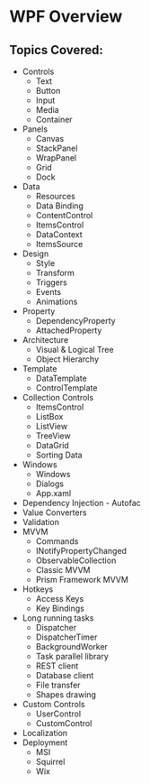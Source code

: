 # WPF Overview
## Topics Covered:
* Controls
  * Text
  * Button
  * Input
  * Media
  * Container
* Panels
  * Canvas
  * StackPanel
  * WrapPanel
  * Grid
  * Dock
* Data
  * Resources
  * Data Binding
  * ContentControl
  * ItemsControl
  * DataContext
  * ItemsSource
* Design
  * Style
  * Transform
  * Triggers
  * Events
  * Animations
* Property
  * DependencyProperty
  * AttachedProperty
* Architecture
  * Visual & Logical Tree
  * Object Hierarchy
* Template
  * DataTemplate
  * ControlTemplate
* Collection Controls
  * ItemsControl
  * ListBox
  * ListView
  * TreeView
  * DataGrid
  * Sorting Data
* Windows
  * Windows
  * Dialogs
  * App.xaml
* Dependency Injection - Autofac
* Value Converters
* Validation
* MVVM
  * Commands
  * INotifyPropertyChanged
  * ObservableCollection
  * Classic MVVM
  * Prism Framework MVVM
* Hotkeys
  * Access Keys
  * Key Bindings
* Long running tasks
  * Dispatcher
  * DispatcherTimer
  * BackgroundWorker
  * Task parallel library
  * REST client
  * Database client
  * File transfer
  * Shapes drawing
* Custom Controls
  * UserControl
  * CustomControl
* Localization
* Deployment
  * MSI
  * Squirrel
  * Wix